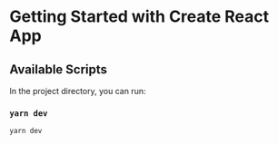 # Getting Started with Create React App

## Available Scripts

In the project directory, you can run:

### `yarn dev`

`yarn dev`
